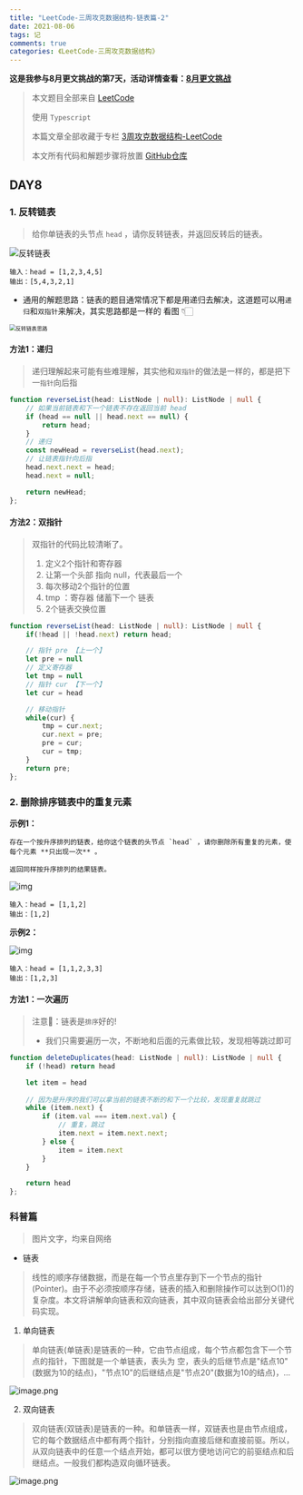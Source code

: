 ```yaml
---
title: "LeetCode-三周攻克数据结构-链表篇-2"
date: 2021-08-06
tags: 记
comments: true
categories: 《LeetCode-三周攻克数据结构》
---
```


**这是我参与8月更文挑战的第7天，活动详情查看：[8月更文挑战](https://juejin.cn/post/6987962113788493831 "https://juejin.cn/post/6987962113788493831")**

> 本文题目全部来自 [LeetCode](https://leetcode-cn.com/)
>
> 使用 `Typescript`
>
> 本篇文章全部收藏于专栏 [3周攻克数据结构-LeetCode](https://juejin.cn/column/6987569745008525343)
>
> 本文所有代码和解题步骤将放置 [GitHub仓库](https://github.com/ruoduan-hub/algorithm_py) 

## DAY8

### 1. 反转链表

> 给你单链表的头节点 `head` ，请你反转链表，并返回反转后的链表。

![反转链表](https://p3-juejin.byteimg.com/tos-cn-i-k3u1fbpfcp/76cdaacb5a1d42ae8ce3bb9c585bacc2~tplv-k3u1fbpfcp-zoom-1.image)

    输入：head = [1,2,3,4,5]
    输出：[5,4,3,2,1]

 

- 通用的解题思路：链表的题目通常情况下都是用递归去解决，这道题可以用`递归`和`双指针`来解决，其实思路都是一样的 看图 👇🏻


<img src="https://p3-juejin.byteimg.com/tos-cn-i-k3u1fbpfcp/61b6c356f1e04520afcde7159acfda2e~tplv-k3u1fbpfcp-zoom-1.image" alt="反转链表思路" style="zoom:67%;" />


#### 方法1：递归

> 递归理解起来可能有些难理解，其实他和`双指针`的做法是一样的，都是把下一`指针`向后指


```ts
function reverseList(head: ListNode | null): ListNode | null {
    // 如果当前链表和下一个链表不存在返回当前 head
    if (head == null || head.next == null) {
        return head;
    }
    // 递归
    const newHead = reverseList(head.next);
    // 让链表指针向后指
    head.next.next = head;
    head.next = null;

    return newHead;
};
```


#### 方法2：双指针

> 双指针的代码比较清晰了。
>
> 1.  定义2个指针和寄存器
> 2.  让第一个头部 指向 null，代表最后一个
> 3.  每次移动2个指针的位置
> 4.  tmp ：寄存器 储蓄下一个 链表
> 5.  2个链表交换位置

```ts
function reverseList(head: ListNode | null): ListNode | null {
    if(!head || !head.next) return head;

    // 指针 pre 【上一个】
    let pre = null
    // 定义寄存器
    let tmp = null
    // 指针 cur 【下一个】
    let cur = head

    // 移动指针
    while(cur) {
        tmp = cur.next;
        cur.next = pre;
        pre = cur;
        cur = tmp;
    }
    return pre;
};
```


### 2. 删除排序链表中的重复元素
**示例1：**

```
存在一个按升序排列的链表，给你这个链表的头节点 `head` ，请你删除所有重复的元素，使每个元素 **只出现一次** 。

返回同样按升序排列的结果链表。
```

![img](https://p3-juejin.byteimg.com/tos-cn-i-k3u1fbpfcp/04f77c02313e4f9bb75aa7a649017395~tplv-k3u1fbpfcp-zoom-1.image)

```
输入：head = [1,1,2]
输出：[1,2]
```

**示例2：**

![img](https://p3-juejin.byteimg.com/tos-cn-i-k3u1fbpfcp/9d71aad935c340a69a308e53eb28c22e~tplv-k3u1fbpfcp-zoom-1.image)

```
输入：head = [1,1,2,3,3]
输出：[1,2,3]
```

#### 方法1：一次遍历

> 注意📢：链表是`排序`好的!
> -   我们只需要遍历一次，不断地和后面的元素做比较，发现相等跳过即可


```ts
function deleteDuplicates(head: ListNode | null): ListNode | null {
    if (!head) return head

    let item = head
    
    // 因为是升序的我们可以拿当前的链表不断的和下一个比较，发现重复就跳过
    while (item.next) {
        if (item.val === item.next.val) {
            // 重复，跳过
            item.next = item.next.next;
        } else {
            item = item.next
        }
    }

    return head
};
```


### 科普篇
> 图片文字，均来自网络

- 链表
> 线性的顺序存储数据，而是在每一个节点里存到下一个节点的指针(Pointer)。由于不必须按顺序存储，链表的插入和删除操作可以达到O(1)的复杂度。本文将讲解单向链表和双向链表，其中双向链表会给出部分关键代码实现。


1. 单向链表
> 单向链表(单链表)是链表的一种，它由节点组成，每个节点都包含下一个节点的指针，下图就是一个单链表，表头为
> 空，表头的后继节点是"结点10"(数据为10的结点)，"节点10"的后继结点是"节点20"(数据为10的结点)，...



![image.png](https://p9-juejin.byteimg.com/tos-cn-i-k3u1fbpfcp/42dbfeaa4b21427ca14ef04ae2027d77~tplv-k3u1fbpfcp-watermark.image)


2. 双向链表

> 双向链表(双链表)是链表的一种。和单链表一样，双链表也是由节点组成，它的每个数据结点中都有两个指针，分别指向直接后继和直接前驱。所以，从双向链表中的任意一个结点开始，都可以很方便地访问它的前驱结点和后继结点。一般我们都构造双向循环链表。


![image.png](https://p3-juejin.byteimg.com/tos-cn-i-k3u1fbpfcp/4fa05896ff954862bd4ff8dbaa131e05~tplv-k3u1fbpfcp-watermark.image)
